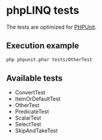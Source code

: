 # phpLINQ tests

The tests are optimized for [PHPUnit](https://phpunit.de/).

## Execution example

```bash
php phpunit.phar tests/OtherTest
```

## Available tests

* ConvertTest
* ItemOrDefaultTest
* OtherTest
* PredicateTest
* ScalarTest
* SelectTest
* SkipAndTakeTest
